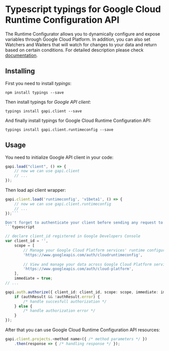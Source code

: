 # Typescript typings for Google Cloud Runtime Configuration API
The Runtime Configurator allows you to dynamically configure and expose variables through Google Cloud Platform. In addition, you can also set Watchers and Waiters that will watch for changes to your data and return based on certain conditions.
For detailed description please check [documentation](https://cloud.google.com/deployment-manager/runtime-configurator/).

## Installing

First you need to install *typings*:
```
npm install typings --save 
```

Then install typings for *Google API client*:
```
typings install gapi.client --save 
```

And finally install typings for Google Cloud Runtime Configuration API:
```
typings install gapi.client.runtimeconfig --save 
```

## Usage

You need to initialize Google API client in your code:
```typescript
gapi.load("client", () => { 
    // now we can use gapi.client
    // ... 
});
```

Then load api client wrapper:
```typescript
gapi.client.load('runtimeconfig', 'v1beta1', () => {
    // now we can use gapi.client.runtimeconfig
    // ... 
});```

Don't forget to authenticate your client before sending any request to resources:
```typescript

// declare client_id registered in Google Developers Console
var client_id = '',
    scope = [     
        // Manage your Google Cloud Platform services' runtime configuration
        'https://www.googleapis.com/auth/cloudruntimeconfig',
    
        // View and manage your data across Google Cloud Platform services
        'https://www.googleapis.com/auth/cloud-platform',
    ],
    immediate = true;
// ...

gapi.auth.authorize({ client_id: client_id, scope: scope, immediate: immediate }, authResult => {
    if (authResult && !authResult.error) {
        /* handle succesfull authorization */
    } else {
        /* handle authorization error */
    }
});            
```

After that you can use Google Cloud Runtime Configuration API resources:

```typescript
gapi.client.projects.<method name>({ /* method parameters */ })
    .then(response => { /* handling response */ });
```